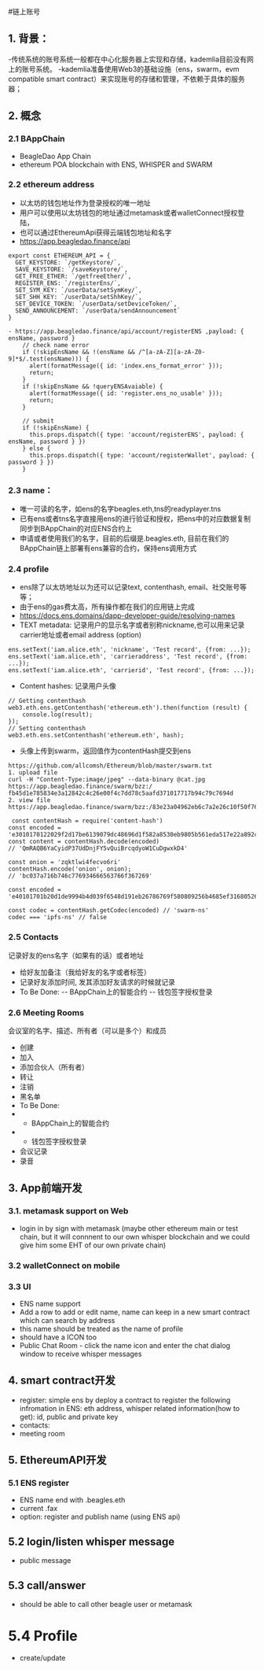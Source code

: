 #链上账号
## 1. 背景：
-传统系统的账号系统一般都在中心化服务器上实现和存储，kademlia目前没有网上的账号系统。
-kademlia准备使用Web3的基础设施（ens，swarm，evm compatible smart contract）来实现账号的存储和管理，不依赖于具体的服务器；
## 2. 概念
### 2.1 BAppChain
- BeagleDao App Chain
- ethereum POA blockchain with ENS, WHISPER and SWARM
### 2.2 ethereum address
- 以太坊的钱包地址作为登录授权的唯一地址
- 用户可以使用以太坊钱包的地址通过metamask或者walletConnect授权登陆，
- 也可以通过EthereumApi获得云端钱包地址和名字
- https://app.beagledao.finance/api
```
export const ETHEREUM_API = {
  GET_KEYSTORE: `/getKeystore/`,
  SAVE_KEYSTORE: `/saveKeystore/`,
  GET_FREE_ETHER: `/getfreeEther/`,
  REGISTER_ENS: `/registerEns/`,
  SET_SYM_KEY: `/userData/setSymKey/`,
  SET_SHH_KEY: `/userData/setShhKey/`,
  SET_DEVICE_TOKEN: `/userData/setDeviceToken/`,
  SEND_ANNOUNCEMENT: `/userData/sendAnnouncement`
}

- https://app.beagledao.finance/api/account/registerENS ,payload: { ensName, password }
    // check name error
    if (!skipEnsName && !(ensName && /^[a-zA-Z][a-zA-Z0-9]*$/.test(ensName))) {
      alert(formatMessage({ id: 'index.ens_format_error' }));
      return;
    }
    if (!skipEnsName && !queryENSAvaiable) {
      alert(formatMessage({ id: 'register.ens_no_usable' }));
      return;
    }

    // submit
    if (!skipEnsName) {
      this.props.dispatch({ type: 'account/registerENS', payload: { ensName, password } })
    } else {
      this.props.dispatch({ type: 'account/registerWallet', payload: { password } })
    }

```
### 2.3 name：
- 唯一可读的名字，如ens的名字beagles.eth,tns的readyplayer.tns
- 已有ens或者tns名字直接用ens的进行验证和授权，把ens中的对应数据复制同步到BAppChain的对应ENS合约上
- 申请或者使用我们的名字，目前的后缀是.beagles.eth, 目前在我们的BAppChain链上部署有ens兼容的合约，保持ens调用方式
### 2.4 profile
- ens除了以太坊地址以为还可以记录text, contenthash, email、社交账号等等；
- 由于ens的gas费太高，所有操作都在我们的应用链上完成
- https://docs.ens.domains/dapp-developer-guide/resolving-names
- TEXT metadata: 记录用户的显示名字或者别称nickname,也可以用来记录carrier地址或者email address (option)

````
ens.setText('iam.alice.eth', 'nickname', 'Test record', {from: ...});
ens.setText('iam.alice.eth', 'carrieraddress', 'Test record', {from: ...});
ens.setText('iam.alice.eth', 'carrierid', 'Test record', {from: ...});
````
- Content hashes: 记录用户头像
```
// Getting contenthash
web3.eth.ens.getContenthash('ethereum.eth').then(function (result) {
    console.log(result);
});
// Setting contenthash
web3.eth.ens.setContenthash('ethereum.eth', hash);
```
- 头像上传到swarm，返回值作为contentHash提交到ens
```
https://github.com/allcomsh/Ethereum/blob/master/swarm.txt
1. upload file
curl -H "Content-Type:image/jpeg" --data-binary @cat.jpg https://app.beagledao.finance/swarm/bzz:/
fb45d1e785834e3a12842c4c26e00f4c7dd78c5aafd371017717b94c79c7694d
2. view file
https://app.beagledao.finance/swarm/bzz:/83e23a04962eb6c7a2e26c10f50f76660a1c5195c0a5cffb3ecab56a1f9785f2/
```
```
 const contentHash = require('content-hash')
const encoded = 'e3010170122029f2d17be6139079dc48696d1f582a8530eb9805b561eda517e22a892c7e3f1f'
const content = contentHash.decode(encoded)
// 'QmRAQB6YaCyidP37UdDnjFY5vQuiBrcqdyoW1CuDgwxkD4'

const onion = 'zqktlwi4fecvo6ri'
contentHash.encode('onion', onion);
// 'bc037a716b746c776934666563766f367269'

const encoded = 'e40101701b20d1de9994b4d039f6548d191eb26786769f580809256b4685ef316805265ea162'

const codec = contentHash.getCodec(encoded) // 'swarm-ns'
codec === 'ipfs-ns' // false
```
### 2.5 Contacts
记录好友的ens名字（如果有的话）或者地址
- 给好友加备注（我给好友的名字或者标签）
- 记录好友添加时间, 发其添加好友请求的时候就记录
- To Be Done:
-- BAppChain上的智能合约
-- 钱包签字授权登录

### 2.6 Meeting Rooms
会议室的名字、描述、所有者（可以是多个）和成员
- 创建
- 加入
- 添加合伙人（所有者）
- 转让
- 注销
- 黑名单
- To Be Done:
- - BAppChain上的智能合约
- - 钱包签字授权登录
- 会议记录
- 录音

## 3. App前端开发
### 3.1. metamask support on Web
- login in by sign with metamask (maybe other ethereum main or test chain, 
but it will connnent to our own whisper blockchain and we could give him some EHT of our own private chain)
### 3.2 walletConnect on mobile
### 3.3 UI
- ENS name support
- Add a row to add or edit name, name can keep in a new smart contract which can search by address
- this name should be treated as the name of profile
- should have a ICON too
- Public Chat Room - click the name icon and enter the chat dialog window to receive whisper messages

## 4. smart contract开发
- register: simple ens by deploy a contract to register the following infromation in ENS: eth address, whisper related information(how to get): id, public and private key
- contacts:
- meeting room

## 5. EthereumAPI开发
### 5.1 ENS register
- ENS name end with .beagles.eth
- current .fax
- option: register and publish name (using ENS api)
## 5.2 login/listen whisper message
- public message
## 5.3 call/answer
- should be able to call other beagle user or metamask 
#  5.4 Profile
- create/update

